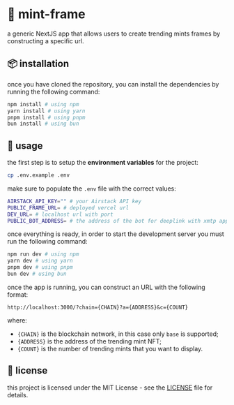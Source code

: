 # 🌳 mint-frame

a generic NextJS app that allows users to create trending mints frames by constructing a specific url.

## 📦 installation

once you have cloned the repository, you can install the dependencies by running the following command:

```bash
npm install # using npm
yarn install # using yarn
pnpm install # using pnpm
bun install # using bun
```

## 🚀 usage

the first step is to setup the **environment variables** for the project:

```bash
cp .env.example .env
```

make sure to populate the `.env` file with the correct values:

```bash
AIRSTACK_API_KEY="" # your Airstack API key
PUBLIC_FRAME_URL= # deployed vercel url
DEV_URL= # localhost url with port
PUBLIC_BOT_ADDRESS= # the address of the bot for deeplink with xmtp apps
```

once everything is ready, in order to start the development server you must run the following command:

```bash
npm run dev # using npm
yarn dev # using yarn
pnpm dev # using pnpm
bun dev # using bun
```

once the app is running, you can construct an URL with the following format:

```
http://localhost:3000/?chain={CHAIN}?a={ADDRESS}&c={COUNT}
```

where:

- `{CHAIN}` is the blockchain network, in this case only `base` is supported;
- `{ADDRESS}` is the address of the trending mint NFT;
- `{COUNT}` is the number of trending mints that you want to display.

## 📜 license

this project is licensed under the MIT License - see the [LICENSE](LICENSE) file for details.
